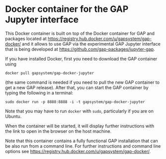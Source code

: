 # Docker container for the GAP Jupyter interface

This Docker container is built on top of the Docker container for GAP and
packages located at https://registry.hub.docker.com/u/gapsystem/gap-docker/
and it allows to use GAP via the experimental GAP Jupyter interface that is
being developed at https://github.com/gap-packages/jupyter-gap.

If you have installed Docker, first you need to download the GAP container using
```
docker pull gapsystem/gap-docker-jupyter
```
(the same command is needed if you need to pull the new GAP container to get a
new GAP release). After that, you can start the GAP container by typing the
following in a terminal:
```
sudo docker run -p 8888:8888 -i -t gapsystem/gap-docker-jupyter
```
Note that you may have to run `docker` with `sudo`, particularly if you are on Ubuntu.

When the container will be started, it will display further instructions
with the link to open in the browser on the host machine.

Note that this container contains a fully functional GAP installation that
can be also run from a command line. For further instructions and command
line options see https://registry.hub.docker.com/u/gapsystem/gap-docker/.
